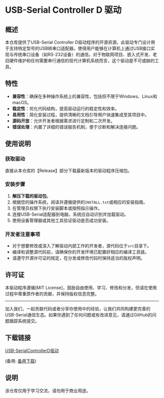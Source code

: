 # USB-Serial Controller D 驱动

## 概述

本仓库提供了USB-Serial Controller D驱动程序的开源资源。此驱动专门设计用于支持特定型号的USB转串口适配器，使得用户能够在计算机上通过USB接口实现与传统串口设备（如RS-232设备）的通信。对于物联网项目、嵌入式开发、老旧硬件维护和任何需要串行通信的现代计算机系统而言，这个驱动是不可或缺的工具。

## 特性

- **兼容性**：确保在多种操作系统上的兼容性，包括但不限于Windows、Linux和macOS。
- **稳定性**：优化代码结构，提高驱动运行的稳定性和效率。
- **易用性**：简化安装过程，提供清晰的文档引导用户快速集成至其项目中。
- **源码开放**：允许开发者根据需求进行定制和二次开发。
- **错误处理**：内置了详细的错误报告机制，便于诊断和解决连接问题。

## 使用说明

### 获取驱动

直接从本仓库的【Release】部分下载最新版本的驱动程序压缩包。

### 安装步骤

1. **解压下载的驱动包**。
2. 根据您的操作系统，阅读并遵循提供的`INSTALL.txt`或相应的安装指南。
3. 在管理员权限下执行安装脚本或按照指示操作。
4. 连接USB-Serial适配器到电脑，系统应自动识别并加载驱动。
5. 使用设备管理器或其他工具验证驱动是否成功安装。

### 开发者注意事项

- 对于想要修改或深入了解驱动内部工作的开发者，源代码位于`src`目录下。
- 编译和调整源代码前，请确保你的开发环境已配置好相应的编译工具链。
- 请遵守开源许可证的规定，在分发或修改代码时保持适当的版权声明。

## 许可证

本驱动程序遵循[MIT License]，鼓励自由使用、学习、修改和分发，但请在使用过程中尊重原作者的贡献，并保持版权信息完整。

---

加入我们，一起贡献代码或者分享你使用中的经验，让我们共同构建更完善的USB-Serial通信生态。如果你遇到了任何问题或有改进意见，请通过GitHub的问题跟踪系统提交。

## 下载链接
[USB-SerialControllerD驱动](https://pan.quark.cn/s/12e430ed84b9) 

(备用: [备用下载](https://pan.baidu.com/s/1Bjo-63Rqy2UuMc41_LaumQ?pwd=1234))

## 说明

该仓库仅用于学习交流，请勿用于商业用途。
